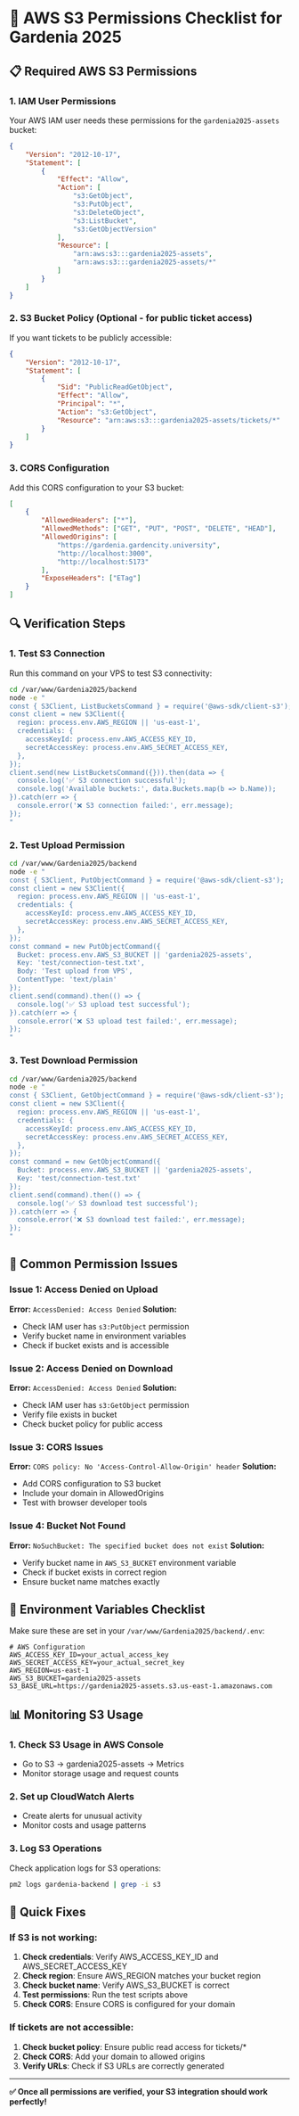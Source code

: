 # 🔐 AWS S3 Permissions Checklist for Gardenia 2025

## 📋 Required AWS S3 Permissions

### 1. IAM User Permissions
Your AWS IAM user needs these permissions for the `gardenia2025-assets` bucket:

```json
{
    "Version": "2012-10-17",
    "Statement": [
        {
            "Effect": "Allow",
            "Action": [
                "s3:GetObject",
                "s3:PutObject",
                "s3:DeleteObject",
                "s3:ListBucket",
                "s3:GetObjectVersion"
            ],
            "Resource": [
                "arn:aws:s3:::gardenia2025-assets",
                "arn:aws:s3:::gardenia2025-assets/*"
            ]
        }
    ]
}
```

### 2. S3 Bucket Policy (Optional - for public ticket access)
If you want tickets to be publicly accessible:

```json
{
    "Version": "2012-10-17",
    "Statement": [
        {
            "Sid": "PublicReadGetObject",
            "Effect": "Allow",
            "Principal": "*",
            "Action": "s3:GetObject",
            "Resource": "arn:aws:s3:::gardenia2025-assets/tickets/*"
        }
    ]
}
```

### 3. CORS Configuration
Add this CORS configuration to your S3 bucket:

```json
[
    {
        "AllowedHeaders": ["*"],
        "AllowedMethods": ["GET", "PUT", "POST", "DELETE", "HEAD"],
        "AllowedOrigins": [
            "https://gardenia.gardencity.university",
            "http://localhost:3000",
            "http://localhost:5173"
        ],
        "ExposeHeaders": ["ETag"]
    }
]
```

## 🔍 Verification Steps

### 1. Test S3 Connection
Run this command on your VPS to test S3 connectivity:

```bash
cd /var/www/Gardenia2025/backend
node -e "
const { S3Client, ListBucketsCommand } = require('@aws-sdk/client-s3');
const client = new S3Client({
  region: process.env.AWS_REGION || 'us-east-1',
  credentials: {
    accessKeyId: process.env.AWS_ACCESS_KEY_ID,
    secretAccessKey: process.env.AWS_SECRET_ACCESS_KEY,
  },
});
client.send(new ListBucketsCommand({})).then(data => {
  console.log('✅ S3 connection successful');
  console.log('Available buckets:', data.Buckets.map(b => b.Name));
}).catch(err => {
  console.error('❌ S3 connection failed:', err.message);
});
"
```

### 2. Test Upload Permission
```bash
cd /var/www/Gardenia2025/backend
node -e "
const { S3Client, PutObjectCommand } = require('@aws-sdk/client-s3');
const client = new S3Client({
  region: process.env.AWS_REGION || 'us-east-1',
  credentials: {
    accessKeyId: process.env.AWS_ACCESS_KEY_ID,
    secretAccessKey: process.env.AWS_SECRET_ACCESS_KEY,
  },
});
const command = new PutObjectCommand({
  Bucket: process.env.AWS_S3_BUCKET || 'gardenia2025-assets',
  Key: 'test/connection-test.txt',
  Body: 'Test upload from VPS',
  ContentType: 'text/plain'
});
client.send(command).then(() => {
  console.log('✅ S3 upload test successful');
}).catch(err => {
  console.error('❌ S3 upload test failed:', err.message);
});
"
```

### 3. Test Download Permission
```bash
cd /var/www/Gardenia2025/backend
node -e "
const { S3Client, GetObjectCommand } = require('@aws-sdk/client-s3');
const client = new S3Client({
  region: process.env.AWS_REGION || 'us-east-1',
  credentials: {
    accessKeyId: process.env.AWS_ACCESS_KEY_ID,
    secretAccessKey: process.env.AWS_SECRET_ACCESS_KEY,
  },
});
const command = new GetObjectCommand({
  Bucket: process.env.AWS_S3_BUCKET || 'gardenia2025-assets',
  Key: 'test/connection-test.txt'
});
client.send(command).then(() => {
  console.log('✅ S3 download test successful');
}).catch(err => {
  console.error('❌ S3 download test failed:', err.message);
});
"
```

## 🚨 Common Permission Issues

### Issue 1: Access Denied on Upload
**Error:** `AccessDenied: Access Denied`
**Solution:** 
- Check IAM user has `s3:PutObject` permission
- Verify bucket name in environment variables
- Check if bucket exists and is accessible

### Issue 2: Access Denied on Download
**Error:** `AccessDenied: Access Denied`
**Solution:**
- Check IAM user has `s3:GetObject` permission
- Verify file exists in bucket
- Check bucket policy for public access

### Issue 3: CORS Issues
**Error:** `CORS policy: No 'Access-Control-Allow-Origin' header`
**Solution:**
- Add CORS configuration to S3 bucket
- Include your domain in AllowedOrigins
- Test with browser developer tools

### Issue 4: Bucket Not Found
**Error:** `NoSuchBucket: The specified bucket does not exist`
**Solution:**
- Verify bucket name in `AWS_S3_BUCKET` environment variable
- Check if bucket exists in correct region
- Ensure bucket name matches exactly

## 🔧 Environment Variables Checklist

Make sure these are set in your `/var/www/Gardenia2025/backend/.env`:

```env
# AWS Configuration
AWS_ACCESS_KEY_ID=your_actual_access_key
AWS_SECRET_ACCESS_KEY=your_actual_secret_key
AWS_REGION=us-east-1
AWS_S3_BUCKET=gardenia2025-assets
S3_BASE_URL=https://gardenia2025-assets.s3.us-east-1.amazonaws.com
```

## 📊 Monitoring S3 Usage

### 1. Check S3 Usage in AWS Console
- Go to S3 → gardenia2025-assets → Metrics
- Monitor storage usage and request counts

### 2. Set up CloudWatch Alerts
- Create alerts for unusual activity
- Monitor costs and usage patterns

### 3. Log S3 Operations
Check application logs for S3 operations:
```bash
pm2 logs gardenia-backend | grep -i s3
```

## 🎯 Quick Fixes

### If S3 is not working:
1. **Check credentials**: Verify AWS_ACCESS_KEY_ID and AWS_SECRET_ACCESS_KEY
2. **Check region**: Ensure AWS_REGION matches your bucket region
3. **Check bucket name**: Verify AWS_S3_BUCKET is correct
4. **Test permissions**: Run the test scripts above
5. **Check CORS**: Ensure CORS is configured for your domain

### If tickets are not accessible:
1. **Check bucket policy**: Ensure public read access for tickets/*
2. **Check CORS**: Add your domain to allowed origins
3. **Verify URLs**: Check if S3 URLs are correctly generated

---

**✅ Once all permissions are verified, your S3 integration should work perfectly!**


